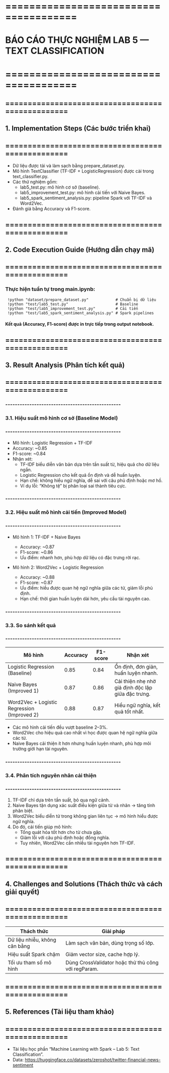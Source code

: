 # ======================================
# BÁO CÁO THỰC NGHIỆM LAB 5 — TEXT CLASSIFICATION
# ======================================

## =================================================
## 1. Implementation Steps (Các bước triển khai)
## =================================================
- Dữ liệu được tải và làm sạch bằng prepare_dataset.py.
- Mô hình TextClassifier (TF-IDF + LogisticRegression) được cài trong text_classifier.py.
- Các thử nghiệm gồm:
   * lab5_test.py: mô hình cơ sở (baseline).
   * lab5_improvement_test.py: mô hình cải tiến với Naive Bayes.
   * lab5_spark_sentiment_analysis.py: pipeline Spark với TF-IDF và Word2Vec.
- Đánh giá bằng Accuracy và F1-score.

## =================================================
## 2. Code Execution Guide (Hướng dẫn chạy mã)
## =================================================
### Thực hiện tuần tự trong main.ipynb:
```
 !python "dataset/prepare_dataset.py"            # Chuẩn bị dữ liệu
 !python "test/lab5_test.py"                     # Baseline
 !python "test/lab5_improvement_test.py"         # Cải tiến
 !python "test/lab5_spark_sentiment_analysis.py" # Spark pipelines
```
#### Kết quả (Accuracy, F1-score) được in trực tiếp trong output notebook.

## =================================================
## 3. Result Analysis (Phân tích kết quả)
## =================================================

### ------------------------------------------------
### 3.1. Hiệu suất mô hình cơ sở (Baseline Model)
### ------------------------------------------------
- Mô hình: Logistic Regression + TF-IDF
- Accuracy: ~0.85
- F1-score: ~0.84
- Nhận xét:
   * TF-IDF biểu diễn văn bản dựa trên tần suất từ, hiệu quả cho dữ liệu ngắn.
   * Logistic Regression cho kết quả ổn định và dễ huấn luyện.
   * Hạn chế: không hiểu ngữ nghĩa, dễ sai với câu phủ định hoặc mơ hồ.
   * Ví dụ lỗi: “Không tệ” bị phân loại sai thành tiêu cực.

### ------------------------------------------------
### 3.2. Hiệu suất mô hình cải tiến (Improved Model)
### ------------------------------------------------
- Mô hình 1: TF-IDF + Naive Bayes
   * Accuracy: ~0.87
   * F1-score: ~0.86
   * Ưu điểm: nhanh hơn, phù hợp dữ liệu có đặc trưng rời rạc.
 
- Mô hình 2: Word2Vec + Logistic Regression
   * Accuracy: ~0.88
   * F1-score: ~0.87
   * Ưu điểm: hiểu được quan hệ ngữ nghĩa giữa các từ, giảm lỗi phủ định.
   * Hạn chế: thời gian huấn luyện dài hơn, yêu cầu tài nguyên cao.

### ------------------------------------------------
### 3.3. So sánh kết quả
### ------------------------------------------------
| Mô hình | Accuracy | F1-score | Nhận xét |
|----------|-----------|-----------|-----------|
| Logistic Regression (Baseline) | 0.85 | 0.84 | Ổn định, đơn giản, huấn luyện nhanh. |
| Naive Bayes (Improved 1) | 0.87 | 0.86 | Cải thiện nhẹ nhờ giả định độc lập giữa đặc trưng. |
| Word2Vec + Logistic Regression (Improved 2) | 0.88 | 0.87 | Hiểu ngữ nghĩa, kết quả tốt nhất. |

- Các mô hình cải tiến đều vượt baseline 2–3%.
- Word2Vec cho hiệu quả cao nhất vì học được quan hệ ngữ nghĩa giữa các từ.
- Naive Bayes cải thiện ít hơn nhưng huấn luyện nhanh, phù hợp môi trường giới hạn tài nguyên.

### ------------------------------------------------
### 3.4. Phân tích nguyên nhân cải thiện
### ------------------------------------------------
1. TF-IDF chỉ dựa trên tần suất, bỏ qua ngữ cảnh.
2. Naive Bayes tận dụng xác suất điều kiện giữa từ và nhãn → tăng tính phân biệt.
3. Word2Vec biểu diễn từ trong không gian liên tục → mô hình hiểu được ngữ nghĩa.
4. Do đó, cải tiến giúp mô hình:
    - Tổng quát hóa tốt hơn cho từ chưa gặp.
    - Giảm lỗi với câu phủ định hoặc đồng nghĩa.
    - Tuy nhiên, Word2Vec cần nhiều tài nguyên hơn TF-IDF.

## =================================================
## 4. Challenges and Solutions (Thách thức và cách giải quyết)
## =================================================
| Thách thức | Giải pháp |
|-------------|-----------|
| Dữ liệu nhiễu, không cân bằng | Làm sạch văn bản, dùng trọng số lớp. |
| Hiệu suất Spark chậm | Giảm vector size, cache hợp lý. |
| Tối ưu tham số mô hình | Dùng CrossValidator hoặc thử thủ công với regParam. |

## =================================================
## 5. References (Tài liệu tham khảo)
## =================================================
- Tài liệu học phần “Machine Learning with Spark – Lab 5: Text Classification”.
- Data: https://huggingface.co/datasets/zeroshot/twitter-financial-news-sentiment




